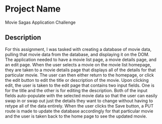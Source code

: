 # Project Name

Movie Sagas Application Challenge

## Description

For this assignment, I was tasked with creating a database of movie data, pulling that movie data from the database, and displaying it on the DOM. The application needed to have a movie list page, a movie details page, and an edit page. When the user selects a movie on the movie list homepage, they are taken to a movie details page that displays all of the details for that particular movie. The user can then either return to the homepage, or click the edit button to edit the title or description of the movie. Upon clicking edit, the user is taken to the edit page that contains two input fields. One is for the title and the other is for editing the description. Both of the input fields auto-populate with the selected movie data so that the user can easily swap in or swap out just the details they want to change without having to retype all of the data entirely. When the user clicks the Save button, a PUT route is made to update the database accordingly for that particular movie and the user is taken back to the home page to see the updated movie.
